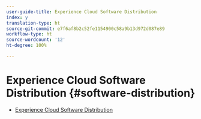 ```yaml
---
user-guide-title: Experience Cloud Software Distribution
index: y
translation-type: ht
source-git-commit: e7f6af8b2c52fe1154900c58a9b13d972d087e89
workflow-type: ht
source-wordcount: '12'
ht-degree: 100%

---
```



# Experience Cloud Software Distribution {#software-distribution}

+ [Experience Cloud Software Distribution](home.md)
